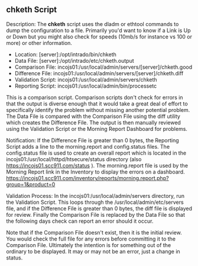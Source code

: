 ## chketh Script

Description: The **chketh** script uses the dladm or ethtool commands to dump the configuration to a file. Primarily you'd want to know if a Link is Up or Down but you might also check for speeds (10mb/s for instance vs 100 or more) or other information.

* Location: [server]:/opt/intrado/bin/chketh
* Data File: [server]:/opt/intrado/etc/chketh.output
* Comparison File: incojs01:/usr/local/admin/servers/[server]/chketh.good
* Difference File: incojs01:/usr/local/admin/servers/[server]/chketh.diff
* Validation Script: incojs01:/usr/local/admin/servers/chketh
* Reporting Script: incojs01:/usr/local/admin/bin/processetc

This is a comparison script. Comparison scripts don't check for errors in that the output is diverse enough that it would take a great deal of effort to specifically identify the problem without missing another potential problem. The Data File is compared with the Comparison File using the diff utility which creates the Difference File. The output is then manually reviewed using the Validation Script or the Morning Report Dashboard for problems.

Notification: If the Difference File is greater than 0 bytes, the Reporting Script adds a line to the morning.report and config.status files. The config.status file is used to create an overall report which is located in the incojs01:/usr/local/httpd/htsecure/status directory (also https://incojs01.scc911.com/status ). The morning.report file is used by the Morning Report link in the Inventory to display the errors on a dashboard. https://incojs01.scc911.com/inventory/reports/morning.report.php?group=1&product=0

Validation Process: In the incojs01:/usr/local/admin/servers directory, run the Validation Script. This loops through the /usr/local/admin/etc/servers file, and if the Difference File is greater than 0 bytes, the diff file is displayed for review. Finally the Comparison File is replaced by the Data File so that the following days check can report an error should it occur.

Note that if the Comparison File doesn't exist, then it is the initial review. You would check the full file for any errors before committing it to the Comparison File. Ultimately the intention is for something out of the ordinary to be displayed. It may or may not be an error, just a change in status.

